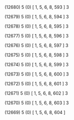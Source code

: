 (12680) 5 (0) [ 1, 5, 6, 8, 593 ] 3 


(12679) 5 (0) [ 1, 5, 6, 8, 594 ] 3 


(12678) 5 (0) [ 1, 5, 6, 8, 595 ] 3 


(12677) 5 (0) [ 1, 5, 6, 8, 596 ] 3 


(12676) 5 (0) [ 1, 5, 6, 8, 597 ] 3 


(12675) 5 (0) [ 1, 5, 6, 8, 598 ] 3 


(12674) 5 (0) [ 1, 5, 6, 8, 599 ] 3 


(12673) 5 (0) [ 1, 5, 6, 8, 600 ] 3 


(12672) 5 (0) [ 1, 5, 6, 8, 601 ] 3 


(12671) 5 (0) [ 1, 5, 6, 8, 602 ] 3 


(12670) 5 (0) [ 1, 5, 6, 8, 603 ] 3 


(12669) 5 (0) [ 1, 5, 6, 8, 604 ]  


